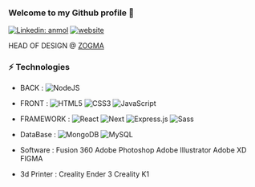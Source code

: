 ### Welcome to my Github profile 👋

[![Linkedin: anmol](https://img.shields.io/badge/-LinkedIn-blue?style=flat-square&logo=Linkedin&logoColor=white&link=https://www.linkedin.com/in/tpodgro/)](https://www.linkedin.com/in/tpodgro/)
[![website](https://img.shields.io/badge/Website-46a2f1.svg?&style=flat-square&logo=Google-Chrome&logoColor=white&link=https://www.tpodgro.com/)](https://www.tpodgro.com/)

HEAD OF DESIGN @ [ZOGMA](https://zog.ma/ "link to Zogma website")

### ⚡ Technologies
- BACK : 
  ![NodeJS](https://img.shields.io/badge/node.js-%2343853D.svg?style=for-the-badge&logo=node.js&logoColor=white)
  
- FRONT :
  ![HTML5](https://img.shields.io/badge/html5-%23E34F26.svg?style=for-the-badge&logo=html5&logoColor=white)
  ![CSS3](https://img.shields.io/badge/css3-%231572B6.svg?style=for-the-badge&logo=css3&logoColor=white)
  ![JavaScript](https://img.shields.io/badge/javascript-%23323330.svg?style=for-the-badge&logo=javascript&logoColor=%23F7DF1E)

- FRAMEWORK :
  ![React](https://img.shields.io/badge/react-%2320232a.svg?style=for-the-badge&logo=react&logoColor=%2361DAFB)
  ![Next](https://img.shields.io/badge/next.js-%2320232a.svg?style=for-the-badge&logo=next.js&logoColor=%2361DAFB)
  ![Express.js](https://img.shields.io/badge/express.js-%23404d59.svg?style=for-the-badge&logo=express&logoColor=%2361DAFB)
  ![Sass](https://img.shields.io/badge/-Sass-CD669A?style=for-the-badge&logo=Sass&logoColor=white)

- DataBase :
  ![MongoDB](https://img.shields.io/badge/MongoDB-47A248.svg?&style=for-the-badge&logo=MongoDB&logoColor=white)
  ![MySQL](https://img.shields.io/badge/MySQL-00000F.svg?&style=for-the-badge&logo=mysql&logoColor=white)

- Software :
  Fusion 360
  Adobe Photoshop
  Adobe Illustrator
  Adobe XD
  FIGMA

- 3d Printer :
  Creality Ender 3
  Creality K1